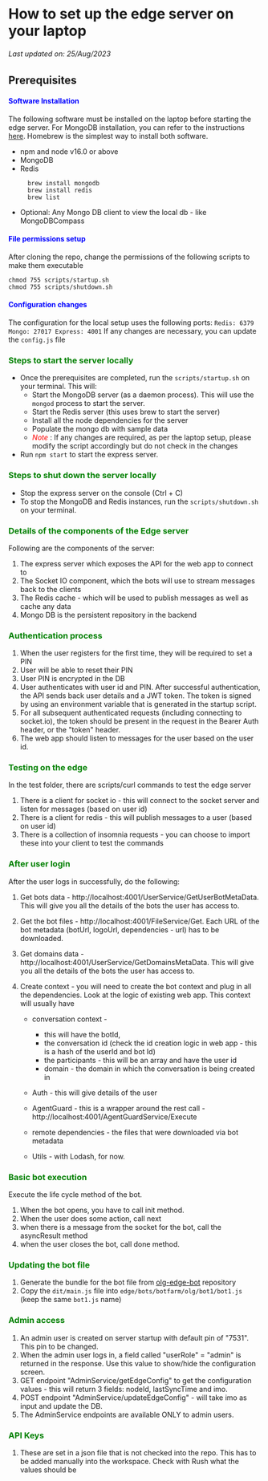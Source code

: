 # How to set up the edge server on your laptop
###### Last updated on: 25/Aug/2023

## Prerequisites
#### <span style="color: blue"> Software Installation </span>
The following software must be installed on the laptop before starting the edge server. 
For MongoDB installation, you can refer to the instructions [here](https://www.mongodb.com/docs/v3.0/tutorial/install-mongodb-on-os-x/). 
Homebrew is the simplest way to install both software. 

- npm and node v16.0 or above
- MongoDB 
- Redis
    ``` 
      brew install mongodb
      brew install redis
      brew list
    ```
- Optional: Any Mongo DB client to view the local db - like MongoDBCompass

#### <span style="color: blue"> File permissions setup </span>
After cloning the repo, change the permissions of the following scripts to make them executable
```
chmod 755 scripts/startup.sh
chmod 755 scripts/shutdown.sh
```
#### <span style="color: blue"> Configuration changes </span>
The configuration for the local setup uses the following ports:
    ```
      Redis: 6379
      Mongo: 27017
      Express: 4001
    ```
If any changes are necessary, you can update the `config.js` file

### <span style="color: green"> Steps to start the server locally </span>
- Once the prerequisites are completed, run the `scripts/startup.sh` on your terminal. This will:
    - Start the MongoDB server (as a daemon process). This will use the `mongod` process to start the server.
    - Start the Redis server (this uses brew to start the server)
    - Install all the node dependencies for the server
    - Populate the mongo db with sample data
    - <span style="color: red">*Note* </span>: If any changes are required, as per the laptop setup, please modify the script accordingly but do not check in the changes
- Run `npm start` to start the express server.

### <span style="color: green"> Steps to shut down the server locally </span>
- Stop the express server on the console (Ctrl + C)
- To stop the MongoDB and Redis instances, run the `scripts/shutdown.sh` on your terminal.   

### <span style="color: green"> Details of the components of the Edge server
Following are the components of the server: 
1. The express server which exposes the API for the web app to connect to
2. The Socket IO component, which the bots will use to stream messages back to the clients
3. The Redis cache - which will be used to publish messages as well as cache any data
4. Mongo DB is the persistent repository in the backend

### <span style="color: green"> Authentication process
1. When the user registers for the first time, they will be required to set a PIN
2. User will be able to reset their PIN
3. User PIN is encrypted in the DB
4. User authenticates with user id and PIN. After successful authentication, the API sends back user details and a JWT token. The token is signed by using an environment variable that is generated in the startup script.
5. For all subsequent authenticated requests (including connecting to socket.io), the token should be present in the request in the Bearer Auth header, or the "token" header.
6. The web app should listen to messages for the user based on the user id.

### <span style="color: green"> Testing on the edge
In the test folder, there are scripts/curl commands to test the edge server
1. There is a client for socket io - this will connect to the socket server and listen for messages (based on user id)
2. There is a client for redis - this will publish messages to a user (based on user id)
3. There is a collection of insomnia requests - you can choose to import these into your client to test the commands

### <span style="color: green"> After user login
After the user logs in successfully, do the following:

1. Get bots data - http://localhost:4001/UserService/GetUserBotMetaData. This will give you all the details of the bots the user has access to.
2. Get the bot files - http://localhost:4001/FileService/Get. Each URL of the bot metadata (botUrl, logoUrl, dependencies - url) has to be downloaded.
3. Get domains data - http://localhost:4001/UserService/GetDomainsMetaData. This will give you all the details of the bots the user has access to.
4. Create context - you will need to create the bot context and plug in all the dependencies. Look at the logic of existing web app.
   This context will usually have
   
   - conversation context -
     - this will have the botId,
     - the conversation id (check the id creation logic in web app - this is a hash of the userId and bot Id)
     - the participants - this will be an array and have the user id
     - domain - the domain in which the conversation is being created in
     
   - Auth - this will give details of the user
   - AgentGuard - this is a wrapper around the rest call - http://localhost:4001/AgentGuardService/Execute
   - remote dependencies - the files that were downloaded via bot metadata
   - Utils - with Lodash, for now.

### <span style="color: green"> Basic bot execution
Execute the life cycle method of the bot. 

1. When the bot opens, you have to call init method.
2. When the user does some action, call next
3. when there is a message from the socket for the bot, call the asyncResult method
4. when the user closes the bot, call done method.

### <span style="color: green"> Updating the bot file 
1. Generate the bundle for the bot file from [olg-edge-bot](https://bitbucket.org/frontm/olg-edge-bot) repository
2. Copy the `dit/main.js` file into `edge/bots/botfarm/olg/bot1/bot1.js` (keep the same `bot1.js` name)

### <span style="color: green"> Admin access
1. An admin user is created on server startup with default pin of "7531". This pin to be changed.
2. When the admin user logs in, a field called "userRole" = "admin" is returned in the response. Use this value to show/hide the configuration screen.
3. GET endpoint "AdminService/getEdgeConfig" to get the configuration values - this will return 3 fields: nodeId, lastSyncTime and imo.
4. POST endpoint "AdminService/updateEdgeConfig" - will take imo as input and update the DB.
5. The AdminService endpoints are available ONLY to admin users. 

### <span style="color: green"> API Keys
1. These are set in a json file that is not checked into the repo. This has to be added manually into the workspace. Check with Rush what the values should be